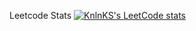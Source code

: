 Leetcode Stats
[![KnlnKS's LeetCode stats](https://leetcode-stats-six.vercel.app/api?username=EgorGor)](https://github.com/triple-s-tier/github-readme)
